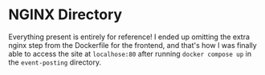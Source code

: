 # NGINX Directory

Everything present is entirely for reference! I ended up omitting the extra nginx step from the Dockerfile for the 
frontend, and that's how I was finally able to access the site at `localhose:80` after running `docker compose up`
in the `event-posting` directory.
